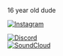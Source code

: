 16 year old dude







[![Instagram](https://img.shields.io/badge/Instagram-@dory_ddlc-purple?logo=instagram&logoColor=white&style=flat-square)](https://www.instagram.com/dory_ddlc/)

[![Discord](https://img.shields.io/badge/Discord-dory_theskinwalkerr-5865F2?logo=discord&logoColor=white&style=flat-square)](https://discord.com)  
[![SoundCloud](https://img.shields.io/badge/SoundCloud-Playlist-orange?logo=soundcloud&logoColor=white&style=flat-square)](https://on.soundcloud.com/7PApca5Hd8SdrQlqlG)


<!--
**dory0w0/dory0w0** is a ✨ _special_ ✨ repository because its `README.md` (this file) appears on your GitHub profile.

Here are some ideas to get you started:

- 🔭 I’m currently working on ...
- 🌱 I’m currently learning ...
- 👯 I’m looking to collaborate on ...
- 🤔 I’m looking for help with ...
- 💬 Ask me about ...
- 📫 How to reach me: ...
- 😄 Pronouns: ...
- ⚡ Fun fact: ...
-->

